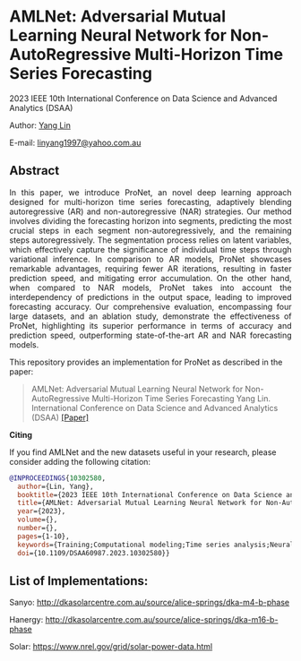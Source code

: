 # AMLNet: Adversarial Mutual Learning Neural Network for Non-AutoRegressive Multi-Horizon Time Series Forecasting

2023 IEEE 10th International Conference on Data Science and Advanced Analytics (DSAA)

Author: [Yang Lin](https://yanglin1997.github.io/)

E-mail: linyang1997@yahoo.com.au


## Abstract
<p align="justify">
In this paper, we introduce ProNet, an novel deep learning approach designed for multi-horizon time series forecasting, adaptively blending autoregressive (AR) and non-autoregressive (NAR) strategies. Our method involves dividing the forecasting horizon into segments, predicting the most crucial steps in each segment non-autoregressively, and the remaining steps autoregressively. The segmentation process relies on latent variables, which effectively capture the significance of individual time steps through variational inference. In comparison to AR models, ProNet showcases remarkable advantages, requiring fewer AR iterations, resulting in faster prediction speed, and mitigating error accumulation. On the other hand, when compared to NAR models, ProNet takes into account the interdependency of predictions in the output space, leading to improved forecasting accuracy. Our comprehensive evaluation, encompassing four large datasets, and an ablation study, demonstrate the effectiveness of ProNet, highlighting its superior performance in terms of accuracy and prediction speed, outperforming state-of-the-art AR and NAR forecasting models.

This repository provides an implementation for ProNet as described in the paper:

> AMLNet: Adversarial Mutual Learning Neural Network for Non-AutoRegressive Multi-Horizon Time Series Forecasting
> Yang Lin.
> International Conference on Data Science and Advanced Analytics (DSAA)
> [[Paper]](https://arxiv.org/pdf/2310.19289)

**Citing**

If you find AMLNet and the new datasets useful in your research, please consider adding the following citation:

```bibtex
@INPROCEEDINGS{10302580,
  author={Lin, Yang},
  booktitle={2023 IEEE 10th International Conference on Data Science and Advanced Analytics (DSAA)}, 
  title={AMLNet: Adversarial Mutual Learning Neural Network for Non-AutoRegressive Multi-Horizon Time Series Forecasting}, 
  year={2023},
  volume={},
  number={},
  pages={1-10},
  keywords={Training;Computational modeling;Time series analysis;Neural networks;Predictive models;Data science;Decoding;time series forecasting;deep learning;Transformer;knowledge distillation},
  doi={10.1109/DSAA60987.2023.10302580}}
```

## List of Implementations:

Sanyo: http://dkasolarcentre.com.au/source/alice-springs/dka-m4-b-phase

Hanergy: http://dkasolarcentre.com.au/source/alice-springs/dka-m16-b-phase

Solar: https://www.nrel.gov/grid/solar-power-data.html
